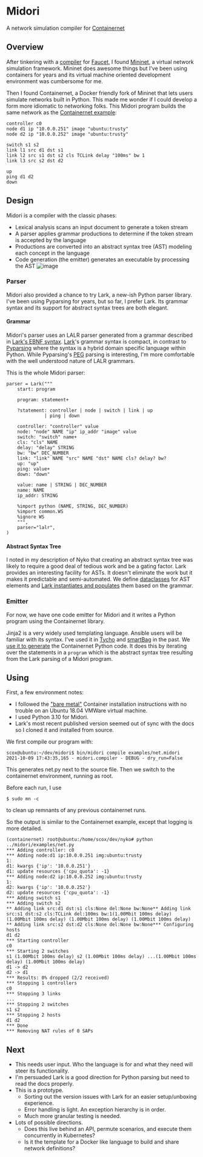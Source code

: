 # Midori
A network simulation compiler for [Containernet](https://containernet.github.io/)

## Overview
After tinkering with a [compiler](https://github.com/stevencox/nyko) for [Faucet](https://docs.faucet.nz/en/latest/intro.html), I found [Mininet](http://mininet.org/), a virtual network simulation framework. Mininet does awesome things but I've been using containers for years and its virtual machine oriented development environment was cumbersome for me.

Then I found Containernet, a Docker friendly fork of Mininet that lets users simulate networks built in Python. This made me wonder if I could develop a form more idiomatic to networking folks. This Midori program builds the same network as the [Containernet example](https://containernet.github.io/#get-started):

```
controller c0
node d1 ip "10.0.0.251" image "ubuntu:trusty"
node d2 ip "10.0.0.252" image "ubuntu:trusty"

switch s1 s2
link l1 src d1 dst s1
link l2 src s1 dst s2 cls TCLink delay "100ms" bw 1
link l3 src s2 dst d2

up
ping d1 d2
down
```

## Design
Midori is a compiler with the classic phases:
  * Lexical analysis scans an input document to generate a token stream
  * A parser applies grammar productions to determine if the token stream is accepted by the language
  * Productions are converted into an abstract syntax tree (AST) modeling each concept in the language
  * Code generation (the emitter) generates an executable by processing the AST
![image](https://user-images.githubusercontent.com/306971/136678115-dae6a844-a391-400d-bfdd-339ad0e4f567.png)

### Parser
Midori also provided a chance to try Lark, a new-ish Python parser library. I've been using Pyparsing for years, but so far, I prefer Lark. Its grammar syntax and its support for abstract syntax trees are both elegant.

#### Grammar

Midori's parser uses an LALR parser generated from a grammar described in [Lark's EBNF syntax](https://lark-parser.readthedocs.io/en/latest/grammar.html?highlight=ebnf#general-syntax-and-notes). [Lark](https://lark-parser.readthedocs.io/en/latest/index.html)'s grammar syntax is compact, in contrast to [Pyparsing](https://github.com/helxplatform/tranql/blob/master/src/tranql/grammar.py) where the syntax is a hybrid domain specific language within Python. While Pyparsing's [PEG](https://en.wikipedia.org/wiki/Parsing_expression_grammar) parsing is interesting, I'm more comfortable with the well understood nature of LALR grammars.

This is the whole Midori parser: 
```
parser = Lark("""
    start: program

    program: statement+

    ?statement: controller | node | switch | link | up
              | ping | down

    controller: "controller" value
    node: "node" NAME "ip" ip_addr "image" value
    switch: "switch" name+
    cls: "cls" NAME
    delay: "delay" STRING
    bw: "bw" DEC_NUMBER
    link: "link" NAME "src" NAME "dst" NAME cls? delay? bw?
    up: "up"
    ping: value+
    down: "down"

    value: name | STRING | DEC_NUMBER
    name: NAME
    ip_addr: STRING

    %import python (NAME, STRING, DEC_NUMBER)
    %import common.WS
    %ignore WS
    """,
    parser="lalr",
)
```

#### Abstract Syntax Tree
I noted in my description of Nyko that creating an abstract syntax tree was likely to require a good deal of tedious work and be a gating factor. Lark provides an interesting facility for ASTs. It doesn't eliminate the work but it makes it predictable and semi-automated. We define [dataclasses](https://docs.python.org/3/library/dataclasses.html) for AST elements and [Lark instantiates and populates](https://github.com/stevencox/midori/blob/main/src/midori/parser.py#L58) them based on the grammar.

### Emitter
For now, we have one code emitter for Midori and it writes a Python program using the Containernet library.

Jinja2 is a very widely used templating language. Ansible users will be familiar with its syntax. I've used it in [Tycho](https://github.com/helxplatform/tycho/blob/master/tycho/template/pod.yaml) and [smartBag](https://github.com/NCATS-Tangerine/smartBag/blob/master/app.py.j2) in the past. We [use it to generate](https://github.com/stevencox/midori/blob/main/src/midori/network.jinja2) the Containernet Python code. It does this by iterating over the statements in a `program` which is the abstract syntax tree resulting from the Lark parsing of a Midori program.

## Using
First, a few environment notes:
  * I followed the ["bare metal"](https://containernet.github.io/#installation) Container installation instructions with no trouble on an Ubuntu 18.04 VMWare virtual machine. 
  * I used Python 3.10 for Midori.
  * Lark's most recent published version seemed out of sync with the docs so I cloned it and installed from source.

We first compile our program with:
```
scox@ubuntu:~/dev/midori$ bin/midori compile examples/net.midori
2021-10-09 17:43:35,165 - midori.compiler - DEBUG - dry_run=False
```
This generates net.py next to the source file. Then we switch to the containernet environment, running as root.

Before each run, I use
```
$ sudo mn -c
```
to clean up remnants of any previous containernet runs.

So the output is similar to the Containernet example, except that logging is more detailed. 
```
(containernet) root@ubuntu:/home/scox/dev/nyko# python ../midori/examples/net.py 
*** Adding controller: c0
*** Adding node:d1 ip:10.0.0.251 img:ubuntu:trusty
1: 
d1: kwargs {'ip': '10.0.0.251'}
d1: update resources {'cpu_quota': -1}
*** Adding node:d2 ip:10.0.0.252 img:ubuntu:trusty
1: 
d2: kwargs {'ip': '10.0.0.252'}
d2: update resources {'cpu_quota': -1}
*** Adding switch s1
*** Adding switch s2
** Adding link src:d1 dst:s1 cls:None del:None bw:None** Adding link src:s1 dst:s2 cls:TCLink del:100ms bw:1(1.00Mbit 100ms delay) (1.00Mbit 100ms delay) (1.00Mbit 100ms delay) (1.00Mbit 100ms delay) ** Adding link src:s2 dst:d2 cls:None del:None bw:None*** Configuring hosts
d1 d2 
*** Starting controller
c0 
*** Starting 2 switches
s1 (1.00Mbit 100ms delay) s2 (1.00Mbit 100ms delay) ...(1.00Mbit 100ms delay) (1.00Mbit 100ms delay) 
d1 -> d2 
d2 -> d1 
*** Results: 0% dropped (2/2 received)
*** Stopping 1 controllers
c0 
*** Stopping 3 links
...
*** Stopping 2 switches
s1 s2 
*** Stopping 2 hosts
d1 d2 
*** Done
*** Removing NAT rules of 0 SAPs
```

## Next
  * This needs user input. Who the language is for and what they need will steer its functionality.
  * I'm persuaded Lark is a good direction for Python parsing but need to read the docs properly.
  * This is a prototype. 
    * Sorting out the version issues with Lark for an easier setup/unboxing experience.
    * Error handling is light. An exception hierarchy is in order.
    * Much more granular testing is needed.
  * Lots of possible directions.
    * Does this live behind an API, permute scenarios, and execute them concurrently in Kubernetes?
    * Is it the template for a Docker like language to build and share network definitions?
